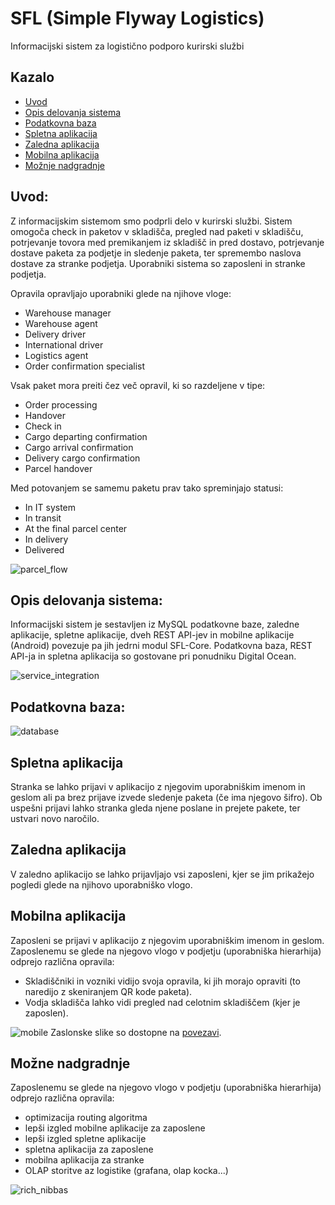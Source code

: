 # SFL (Simple Flyway Logistics)
Informacijski sistem za logistično podporo kurirski službi

## Kazalo
- [Uvod](#uvod)
- [Opis delovanja sistema](#opis-delovanja-sistema)
- [Podatkovna baza](#podatkovna-baza)
- [Spletna aplikacija](#spletna-aplikacija)
- [Zaledna aplikacija](#zaledna-aplikacija)
- [Mobilna aplikacija](#mobilna-aplikacija)
- [Možnje nadgradnje](#možne-nadgradnje)


## Uvod:
Z informacijskim sistemom smo podprli delo v kurirski službi. Sistem omogoča check in paketov v skladišča, pregled nad paketi v skladišču, potrjevanje tovora med premikanjem iz skladišč in pred dostavo, potrjevanje dostave paketa za podjetje in sledenje paketa, ter spremembo naslova dostave za stranke podjetja. Uporabniki sistema so zaposleni in stranke podjetja.

Opravila opravljajo uporabniki glede na njihove vloge:
- Warehouse manager
- Warehouse agent
- Delivery driver
- International driver
- Logistics agent
- Order confirmation specialist

Vsak paket mora preiti čez več opravil, ki so razdeljene v tipe:
- Order processing
- Handover
- Check in
- Cargo departing confirmation
- Cargo arrival confirmation
- Delivery cargo confirmation
- Parcel handover

Med potovanjem se samemu paketu prav tako spreminjajo statusi:
- In IT system
- In transit
- At the final parcel center
- In delivery
- Delivered

![parcel_flow](general/SFL_packet_flow.png)

## Opis delovanja sistema:
Informacijski sistem je sestavljen iz MySQL podatkovne baze, zaledne aplikacije, spletne aplikacije, dveh REST API-jev in mobilne aplikacije (Android) povezuje pa jih jedrni modul SFL-Core. Podatkovna baza, REST API-ja in spletna aplikacija so gostovane pri ponudniku Digital Ocean.

![service_integration](general/SFL_service.png)

## Podatkovna baza:
![database](database/SFL_er_model.png)

## Spletna aplikacija
Stranka se lahko prijavi v aplikacijo z njegovim uporabniškim imenom in geslom ali pa brez prijave izvede sledenje paketa (če ima njegovo šifro).
Ob uspešni prijavi lahko stranka gleda njene poslane in prejete pakete, ter ustvari novo naročilo.

## Zaledna aplikacija
V zaledno aplikacijo se lahko prijavljajo vsi zaposleni, kjer se jim prikažejo pogledi glede na njihovo uporabniško vlogo.

## Mobilna aplikacija
Zaposleni se prijavi v aplikacijo z njegovim uporabniškim imenom in geslom.
Zaposlenemu se glede na njegovo vlogo v podjetju (uporabniška hierarhija) odprejo različna opravila:
- Skladiščniki in vozniki vidijo svoja opravila, ki jih morajo opraviti (to naredijo z skeniranjem QR kode paketa).
- Vodja skladišča lahko vidi pregled nad celotnim skladiščem (kjer je zaposlen).

![mobile](mobile/SFL_mobile_activity.png)
Zaslonske slike so dostopne na [povezavi](https://github.com/cugalord/SFL-TPO/tree/main/docs/mobile).

## Možne nadgradnje
Zaposlenemu se glede na njegovo vlogo v podjetju (uporabniška hierarhija) odprejo različna opravila:
- optimizacija routing algoritma
- lepši izgled mobilne aplikacije za zaposlene
- lepši izgled spletne aplikacije
- spletna aplikacija za zaposlene
- mobilna aplikacija za stranke
- OLAP storitve az logistike (grafana, olap kocka...)

![rich_nibbas](https://img.nftically.com/mainnets-assets/assets/0d397b45-e761-429d-bf0a-973c288117d7/57dee7db7cae4f8e9f342f5d3dd9a140/E-h8j20XMAMco5d.jpg?tr=n-item_page_preview,q-80)
